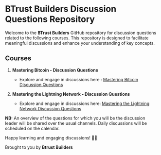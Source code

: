 # BTrust Builders Discussion Questions Repository

Welcome to the **BTrust Builders** GitHub repository for discussion questions related to the following courses. This repository is designed to facilitate meaningful discussions and enhance your understanding of key concepts.

## Courses

1. **Mastering Bitcoin - Discussion Questions**
   - Explore and engage in discussions here : [Mastering Bitcoin Discussion Questions](https://github.com/richarddushime/discussion-questions/blob/main/mastering-bitcoin/README.md)

2. **Mastering the Lightning Network - Discussion Questions**
   - Explore and engage in discussions here: [Mastering the Lightning Network Discussion Questions](https://github.com/richarddushime/discussion-questions/blob/main/mastering-lightning/README.md)


**NB:** An overview of the questions for which you will be the discussion leader will be shared over the usual channels. Daily discussions will be scheduled on the calendar.

Happy learning and engaging discussions! 🚀✨

Brought to you by **Btrust Builders**


